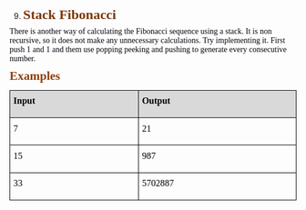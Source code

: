 <OL START=9>
	<LI><P CLASS="western" STYLE="margin-top: 0.08in; margin-bottom: 0.06in; line-height: 115%; page-break-inside: avoid; page-break-after: avoid">
	<FONT COLOR="#7c380a"><FONT FACE="Calibri, serif"><FONT SIZE=5><B>Stack
	Fibonacci </B></FONT></FONT></FONT>
	</P>
</OL>
<P CLASS="western" STYLE="margin-top: 0.06in; margin-bottom: 0.08in; line-height: 115%">
<FONT COLOR="#00000a"><FONT FACE="Calibri, serif">There is another
way of calculating the Fibonacci sequence using a stack. It is non
recursive, so it does not make any unnecessary calculations. Try
implementing it. First push 1 and 1 and them use popping peeking and
pushing to generate every consecutive number. </FONT></FONT>
</P>
<P CLASS="western" ALIGN=JUSTIFY STYLE="margin-bottom: 0.03in; line-height: 115%; page-break-inside: avoid; page-break-after: avoid">
<FONT COLOR="#8f400b"><FONT FACE="Calibri, serif"><FONT SIZE=4 STYLE="font-size: 16pt"><B>Examples</B></FONT></FONT></FONT></P>
<TABLE WIDTH=677 CELLPADDING=4 CELLSPACING=0>
	<COL WIDTH=296>
	<COL WIDTH=363>
	<TR VALIGN=TOP>
		<TD WIDTH=296 BGCOLOR="#d9d9d9" STYLE="border: 1px solid #00000a; padding-top: 0.04in; padding-bottom: 0.04in; padding-left: 0.06in; padding-right: 0.06in">
			<P CLASS="western" ALIGN=JUSTIFY STYLE="margin-top: 0.06in"><FONT COLOR="#00000a"><FONT FACE="Calibri, serif"><FONT SIZE=3><B>Input</B></FONT></FONT></FONT></P>
		</TD>
		<TD WIDTH=363 BGCOLOR="#d9d9d9" STYLE="border: 1px solid #00000a; padding-top: 0.04in; padding-bottom: 0.04in; padding-left: 0.06in; padding-right: 0.06in">
			<P CLASS="western" ALIGN=JUSTIFY STYLE="margin-top: 0.06in"><FONT COLOR="#00000a"><FONT FACE="Calibri, serif"><FONT SIZE=3><B>Output</B></FONT></FONT></FONT></P>
		</TD>
	</TR>
	<TR VALIGN=TOP>
		<TD WIDTH=296 STYLE="border: 1px solid #00000a; padding-top: 0.04in; padding-bottom: 0.04in; padding-left: 0.06in; padding-right: 0.06in">
			<P CLASS="western" STYLE="margin-top: 0.06in"><FONT COLOR="#00000a"><FONT FACE="Consolas, serif">7</FONT></FONT></P>
		</TD>
		<TD WIDTH=363 STYLE="border: 1px solid #00000a; padding-top: 0.04in; padding-bottom: 0.04in; padding-left: 0.06in; padding-right: 0.06in">
			<P CLASS="western" ALIGN=JUSTIFY STYLE="margin-top: 0.06in"><FONT COLOR="#00000a"><FONT FACE="Consolas, serif">21</FONT></FONT></P>
		</TD>
	</TR>
	<TR>
		<TD WIDTH=296 VALIGN=TOP STYLE="border: 1px solid #00000a; padding-top: 0.04in; padding-bottom: 0.04in; padding-left: 0.06in; padding-right: 0.06in">
			<P CLASS="western" STYLE="margin-top: 0.06in"><FONT COLOR="#00000a"><FONT FACE="Consolas, serif">15</FONT></FONT></P>
		</TD>
		<TD WIDTH=363 STYLE="border: 1px solid #00000a; padding-top: 0.04in; padding-bottom: 0.04in; padding-left: 0.06in; padding-right: 0.06in">
			<P CLASS="western" ALIGN=JUSTIFY STYLE="margin-top: 0.06in"><FONT COLOR="#00000a"><FONT FACE="Consolas, serif">987</FONT></FONT></P>
		</TD>
	</TR>
	<TR>
		<TD WIDTH=296 VALIGN=TOP STYLE="border: 1px solid #00000a; padding-top: 0.04in; padding-bottom: 0.04in; padding-left: 0.06in; padding-right: 0.06in">
			<P CLASS="western" STYLE="margin-top: 0.06in"><FONT COLOR="#00000a"><FONT FACE="Consolas, serif">33</FONT></FONT></P>
		</TD>
		<TD WIDTH=363 STYLE="border: 1px solid #00000a; padding-top: 0.04in; padding-bottom: 0.04in; padding-left: 0.06in; padding-right: 0.06in">
			<P CLASS="western" ALIGN=JUSTIFY STYLE="margin-top: 0.06in"><FONT COLOR="#00000a"><FONT FACE="Consolas, serif">5702887</FONT></FONT></P>
		</TD>
	</TR>
</TABLE>